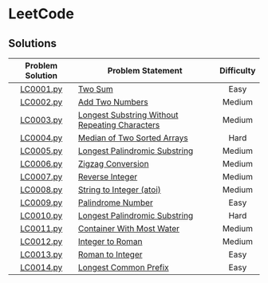 # LeetCode

## Solutions

| Problem Solution | Problem Statement                                                                                    | Difficulty |
|:----------------:|------------------------------------------------------------------------------------------------------|:----------:|
| [LC0001.py]     | [Two Sum]                                                                                             | Easy       |
| [LC0002.py]     | [Add Two Numbers]                                                                                     | Medium     |
| [LC0003.py]     | [Longest Substring Without Repeating Characters]                                                      | Medium     |
| [LC0004.py]     | [Median of Two Sorted Arrays]                                                                         | Hard       |
| [LC0005.py]     | [Longest Palindromic Substring]                                                                       | Medium     |
| [LC0006.py]     | [Zigzag Conversion]                                                                                   | Medium     |
| [LC0007.py]     | [Reverse Integer]                                                                                     | Medium     |
| [LC0008.py]     | [String to Integer (atoi)]                                                                            | Medium     |
| [LC0009.py]     | [Palindrome Number]                                                                                   | Easy       |
| [LC0010.py]     | [Longest Palindromic Substring]                                                                       | Hard       |
| [LC0011.py]     | [Container With Most Water]                                                                           | Medium     |
| [LC0012.py]     | [Integer to Roman]                                                                                    | Medium     |
| [LC0013.py]     | [Roman to Integer]                                                                                    | Easy       |
| [LC0014.py]     | [Longest Common Prefix]                                                                               | Easy       |


[//]: # (Solutions)

[LC0001.py]: Solutions/LC0001.py?ts=4
[Two Sum]: https://leetcode.com/problems/two-sum/

[LC0002.py]: Solutions/LC0002.py?ts=4
[Add Two Numbers]: https://leetcode.com/problems/add-two-numbers/

[LC0003.py]: Solutions/LC0003.py?ts=4
[Longest Substring Without Repeating Characters]: https://leetcode.com/problems/longest-substring-without-repeating-characters/

[LC0004.py]: Solutions/LC0004.py?ts=4
[Median of Two Sorted Arrays]: https://leetcode.com/problems/median-of-two-sorted-arrays/

[LC0005.py]: Solutions/LC0005.py?ts=4
[Longest Palindromic Substring]: https://leetcode.com/problems/longest-palindromic-substring/

[LC0006.py]: Solutions/LC0006.py?ts=4
[Zigzag Conversion]: https://leetcode.com/problems/zigzag-conversion/

[LC0007.py]: Solutions/LC0007.py?ts=4
[Reverse Integer]: https://leetcode.com/problems/reverse-integer/

[LC0008.py]: Solutions/LC0008.py?ts=4
[String to Integer (atoi)]: https://leetcode.com/problems/string-to-integer-atoi/

[LC0009.py]: Solutions/LC0009.py?ts=4
[Palindrome Number]: https://leetcode.com/problems/palindrome-number/

[LC0010.py]: Solutions/LC0010.py?ts=4
[Regular Expression Matching]: https://leetcode.com/problems/regular-expression-matching/

[LC0011.py]: Solutions/LC0011.py?ts=4
[Container With Most Water]: https://leetcode.com/problems/container-with-most-water/

[LC0012.py]: Solutions/LC0012.py?ts=4
[Integer to Roman]: https://leetcode.com/problems/integer-to-roman/

[LC0013.py]: Solutions/LC0013.py?ts=4
[Roman to Integer]: https://leetcode.com/problems/roman-to-integer/

[LC0014.py]: Solutions/LC0014.py?ts=4
[Longest Common Prefix]: https://leetcode.com/problems/longest-common-prefix/